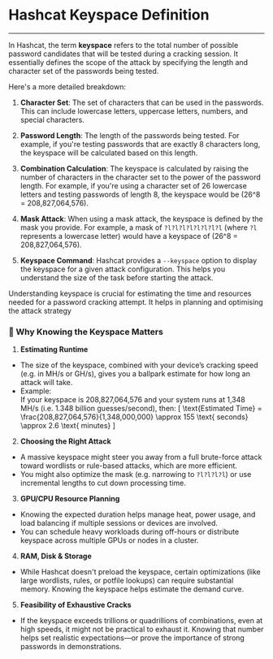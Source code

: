 # Hashcat Keyspace Definition
---
In Hashcat, the term **keyspace** refers to the total number of possible password candidates that will be tested during a cracking session. It essentially defines the scope of the attack by specifying the length and character set of the passwords being tested.

Here's a more detailed breakdown:

1. **Character Set**: The set of characters that can be used in the passwords. This can include lowercase letters, uppercase letters, numbers, and special characters.

2. **Password Length**: The length of the passwords being tested. For example, if you're testing passwords that are exactly 8 characters long, the keyspace will be calculated based on this length.

3. **Combination Calculation**: The keyspace is calculated by raising the number of characters in the character set to the power of the password length. For example, if you're using a character set of 26 lowercase letters and testing passwords of length 8, the keyspace would be \(26^8 = 208,827,064,576\).

4. **Mask Attack**: When using a mask attack, the keyspace is defined by the mask you provide. For example, a mask of `?l?l?l?l?l?l?l?l` (where `?l` represents a lowercase letter) would have a keyspace of \(26^8 = 208,827,064,576\).

5. **Keyspace Command**: Hashcat provides a `--keyspace` option to display the keyspace for a given attack configuration. This helps you understand the size of the task before starting the attack.

Understanding keyspace is crucial for estimating the time and resources needed for a password cracking attempt. It helps in planning and optimising the attack strategy


### 🔑 Why Knowing the Keyspace Matters

1. **Estimating Runtime**
- The size of the keyspace, combined with your device’s cracking speed (e.g. in MH/s or GH/s), gives you a ballpark estimate for how long an attack will take.
- Example:  
  If your keyspace is 208,827,064,576 and your system runs at 1,348 MH/s (i.e. 1.348 billion guesses/second), then:
  \[
  \text{Estimated Time} = \frac{208,827,064,576}{1,348,000,000} \approx 155 \text{ seconds} \approx 2.6 \text{ minutes}
  \]

2. **Choosing the Right Attack**
- A massive keyspace might steer you away from a full brute-force attack toward wordlists or rule-based attacks, which are more efficient.
- You might also optimize the mask (e.g. narrowing to `?l?l?l?l`) or use incremental lengths to cut down processing time.

3. **GPU/CPU Resource Planning**
- Knowing the expected duration helps manage heat, power usage, and load balancing if multiple sessions or devices are involved.
- You can schedule heavy workloads during off-hours or distribute keyspace across multiple GPUs or nodes in a cluster.

4. **RAM, Disk & Storage**
- While Hashcat doesn't preload the keyspace, certain optimizations (like large wordlists, rules, or potfile lookups) can require substantial memory. Knowing the keyspace helps estimate the demand curve.

5. **Feasibility of Exhaustive Cracks**
- If the keyspace exceeds trillions or quadrillions of combinations, even at high speeds, it might not be practical to exhaust it. Knowing that number helps set realistic expectations—or prove the importance of strong passwords in demonstrations.

